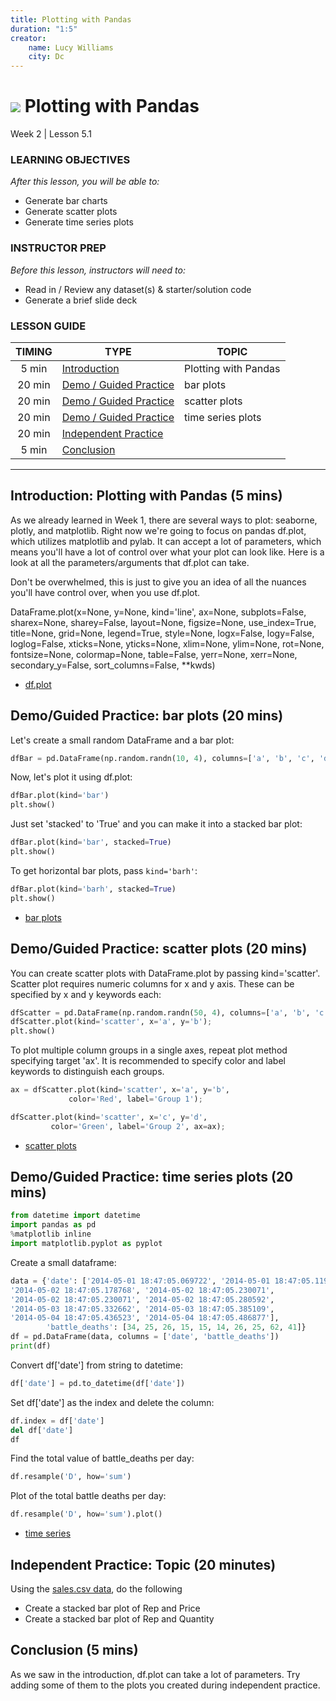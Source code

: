 ```yaml
---
title: Plotting with Pandas
duration: "1:5"
creator:
    name: Lucy Williams
    city: Dc
---
```


# ![](https://ga-dash.s3.amazonaws.com/production/assets/logo-9f88ae6c9c3871690e33280fcf557f33.png) Plotting with Pandas
Week 2 | Lesson 5.1

### LEARNING OBJECTIVES
*After this lesson, you will be able to:*
- Generate bar charts
- Generate scatter plots
- Generate time series plots

### INSTRUCTOR PREP
*Before this lesson, instructors will need to:*
- Read in / Review any dataset(s) & starter/solution code
- Generate a brief slide deck

### LESSON GUIDE
| TIMING  | TYPE  | TOPIC  |
|:-:|---|---|
| 5 min  | [Introduction](#introduction)   | Plotting with Pandas  |
| 20 min  | [Demo / Guided Practice](#demo)  | bar plots  |
| 20 min  | [Demo / Guided Practice](#demo)  | scatter plots  |
| 20 min  | [Demo / Guided Practice](#demo)  | time series plots  |
| 20 min  | [Independent Practice](#ind-practice)  |   |
| 5 min  | [Conclusion](#conclusion)  |   |

---

<a name="Plotting with Pandas"></a>
## Introduction: Plotting with Pandas (5 mins)

As we already learned in Week 1, there are several ways to plot: seaborne, plotly, and matplotlib. Right now we're going to focus on pandas df.plot, which utilizes matplotlib and pylab. It can accept a lot of parameters, which means you'll have a lot of control over what your plot can look like. Here is a look at all the parameters/arguments that df.plot can take.

Don't be overwhelmed, this is just to give you an idea of all the nuances you'll have control over, when you use df.plot.

DataFrame.plot(x=None, y=None, kind='line', ax=None, subplots=False, sharex=None,
sharey=False, layout=None, figsize=None, use_index=True, title=None, grid=None,
legend=True, style=None, logx=False, logy=False, loglog=False, xticks=None, yticks=None,
xlim=None, ylim=None, rot=None, fontsize=None, colormap=None, table=False, yerr=None,
xerr=None, secondary_y=False, sort_columns=False, \**kwds)

- [df.plot](http://pandas.pydata.org/pandas-docs/stable/generated/pandas.DataFrame.plot.html)


<a name="bar plots "></a>
## Demo/Guided Practice: bar plots  (20 mins)

Let's create a small random DataFrame and a bar plot:

```Python
dfBar = pd.DataFrame(np.random.randn(10, 4), columns=['a', 'b', 'c', 'd'])
```

Now, let's plot it using df.plot:

```Python
dfBar.plot(kind='bar')
plt.show()
```

Just set 'stacked' to 'True' and you can make it into a stacked bar plot:

```Python
dfBar.plot(kind='bar', stacked=True)
plt.show()
```

To get horizontal bar plots, pass `kind='barh'`:

```Python
dfBar.plot(kind='barh', stacked=True)
plt.show()
```
- [bar plots](http://pandas.pydata.org/pandas-docs/version/0.15.0/visualization.html)



<a name="scatter plots"></a>
## Demo/Guided Practice: scatter plots (20 mins)

You can create scatter plots with DataFrame.plot by passing kind='scatter'. Scatter
plot requires numeric columns for x and y axis. These can be specified by x and y
keywords each:

```Python
dfScatter = pd.DataFrame(np.random.randn(50, 4), columns=['a', 'b', 'c', 'd'])
dfScatter.plot(kind='scatter', x='a', y='b');
plt.show()
```

To plot multiple column groups in a single axes, repeat plot method specifying target
'ax'. It is recommended to specify color and label keywords to distinguish each groups.

```Python
ax = dfScatter.plot(kind='scatter', x='a', y='b',
             color='Red', label='Group 1');
```

```Python
dfScatter.plot(kind='scatter', x='c', y='d',
         color='Green', label='Group 2', ax=ax);
```

- [scatter plots](http://pandas.pydata.org/pandas-docs/version/0.15.0/visualization.html)



<a name="time series plots"></a>
## Demo/Guided Practice: time series plots (20 mins)

```Python
from datetime import datetime
import pandas as pd
%matplotlib inline
import matplotlib.pyplot as pyplot
```

Create a small dataframe:

```Python
data = {'date': ['2014-05-01 18:47:05.069722', '2014-05-01 18:47:05.119994',
'2014-05-02 18:47:05.178768', '2014-05-02 18:47:05.230071',
'2014-05-02 18:47:05.230071', '2014-05-02 18:47:05.280592',
'2014-05-03 18:47:05.332662', '2014-05-03 18:47:05.385109',
'2014-05-04 18:47:05.436523', '2014-05-04 18:47:05.486877'],
        'battle_deaths': [34, 25, 26, 15, 15, 14, 26, 25, 62, 41]}
df = pd.DataFrame(data, columns = ['date', 'battle_deaths'])
print(df)
```

Convert df['date'] from string to datetime:

```Python
df['date'] = pd.to_datetime(df['date'])
```

Set df['date'] as the index and delete the column:

```Python
df.index = df['date']
del df['date']
df
```

Find the total value of battle_deaths per day:

```Python
df.resample('D', how='sum')
```

Plot of the total battle deaths per day:

```Python
df.resample('D', how='sum').plot()
```

- [time series](http://chrisalbon.com/python/pandas_time_series_basics.html)



<a name="ind-practice"></a>
## Independent Practice: Topic (20 minutes)

Using the [sales.csv data](./assets/datasets/sales_info.csv), do the following
- Create a stacked bar plot of Rep and Price
- Create a stacked bar plot of Rep and Quantity


<a name="conclusion"></a>
## Conclusion (5 mins)

As we saw in the introduction, df.plot can take a lot of parameters. Try adding some
of them to the plots you created during independent practice.
